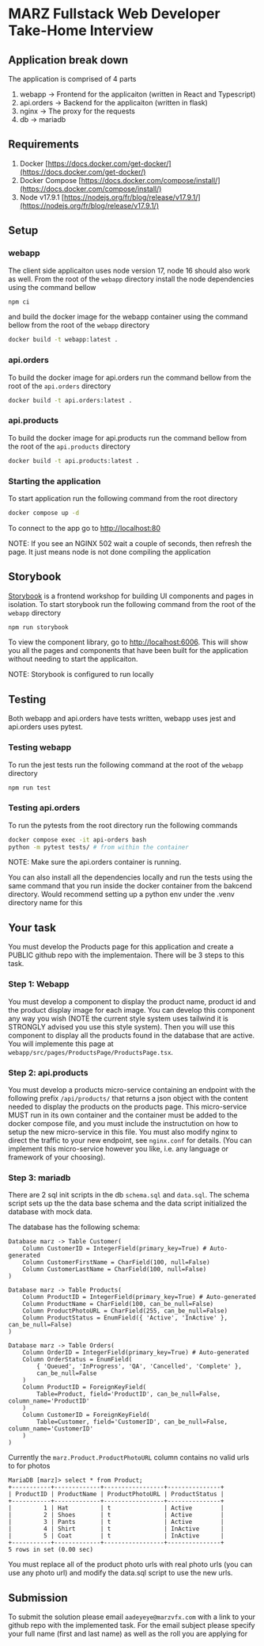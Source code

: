 # MARZ Fullstack Web Developer Take-Home Interview

## Application break down

The application is comprised of 4 parts

1. webapp -> Frontend for the applicaiton (written in React and Typescript)
2. api.orders -> Backend for the applicaiton (written in flask)
3. nginx -> The proxy for the requests
4. db -> mariadb

## Requirements

1. Docker [https://docs.docker.com/get-docker/](https://docs.docker.com/get-docker/)
2. Docker Compose [https://docs.docker.com/compose/install/](https://docs.docker.com/compose/install/)
3. Node v17.9.1 [https://nodejs.org/fr/blog/release/v17.9.1/](https://nodejs.org/fr/blog/release/v17.9.1/)

## Setup

### webapp

The client side applicaiton uses node version 17, node 16 should also work as well. From the root of the `webapp` directory install the node dependencies using the command bellow

```Bash
npm ci
```

and build the docker image for the webapp container using the command bellow from the root of the `webapp` directory

```Bash
docker build -t webapp:latest .
```

### api.orders

To build the docker image for api.orders run the command bellow from the root of the `api.orders` directory

```Bash
docker build -t api.orders:latest .
```

### api.products

To build the docker image for api.products run the command bellow from the root of the `api.products` directory

```Bash
docker build -t api.products:latest .
```

### Starting the application

To start application run the following command from the root directory

```Bash
docker compose up -d
```

To connect to the app go to [http://localhost:80](http://localhost:80)

NOTE: If you see an NGINX 502 wait a couple of seconds, then refresh the page. It just means node is not done compiling the application

## Storybook

[Storybook](https://storybook.js.org/) is a frontend workshop for building UI components and pages in isolation.
To start storybook run the following command from the root of the `webapp` directory

```Bash
npm run storybook
```

To view the component library, go to [http://localhost:6006](http://localhost:6006). This will show you all the pages and components that have been built for the application without needing to start the applicaiton.

NOTE: Storybook is configured to run locally

## Testing

Both webapp and api.orders have tests written, webapp uses jest and api.orders uses pytest.

### Testing webapp

To run the jest tests run the following command at the root of the `webapp` directory

```Bash
npm run test
```

### Testing api.orders

To run the pytests from the root directory run the following commands

```Bash
docker compose exec -it api-orders bash
python -m pytest tests/ # from within the container
```

NOTE: Make sure the api.orders container is running.

You can also install all the dependencies locally and run the tests using the same command that you run inside the docker container from the bakcend directory. Would recommend setting up a python env under the .venv directory name for this

## Your task

You must develop the Products page for this application and create a PUBLIC github repo with the implementaion. There will be 3 steps to this task.

### Step 1: Webapp

You must develop a component to display the product name, product id and the product display image for each image. You can develop this component any way you wish (NOTE the current style system uses tailwind it is STRONGLY advised you use this style system). Then you will use this component to display all the products found in the database that are active. You will implemente this page at `webapp/src/pages/ProductsPage/ProductsPage.tsx`.

### Step 2: api.products

You must develop a products micro-service containing an endpoint with the following prefix `/api/products/` that returns a json object with the content needed to display the products on the products page. This micro-service MUST run in its own container and the container must be added to the docker compose file, and you must include the instructution on how to setup the new micro-service in this file. You must also modify nginx to direct the traffic to your new endpoint, see `nginx.conf` for details. (You can implement this micro-service however you like, i.e. any language or framework of your choosing).

### Step 3: mariadb

There are 2 sql init scripts in the db `schema.sql` and `data.sql`. The schema script sets up the the data base schema and the data script initialized the database with mock data.

The database has the following schema:

```
Database marz -> Table Customer(
    Column CustomerID = IntegerField(primary_key=True) # Auto-generated
    Column CustomerFirstName = CharField(100, null=False)
    Column CustomerLastName = CharField(100, null=False)
)
```

```
Database marz -> Table Products(
    Column ProductID = IntegerField(primary_key=True) # Auto-generated
    Column ProductName = CharField(100, can_be_null=False)
    Column ProductPhotoURL = CharField(255, can_be_null=False)
    Column ProductStatus = EnumField({ 'Active', 'InActive' }, can_be_null=False)
)
```

```
Database marz -> Table Orders(
    Column OrderID = IntegerField(primary_key=True) # Auto-generated
    Column OrderStatus = EnumField(
        { 'Queued', 'InProgress', 'QA', 'Cancelled', 'Complete' },
        can_be_null=False
    )
    Column ProductID = ForeignKeyField(
        Table=Product, field='ProductID', can_be_null=False, column_name='ProductID'
    )
    Column CustomerID = ForeignKeyField(
        Table=Customer, field='CustomerID', can_be_null=False, column_name='CustomerID'
    )
)
```

Currently the `marz.Product.ProductPhotoURL` column contains no valid urls to for photos

```
MariaDB [marz]> select * from Product;
+-----------+-------------+-----------------+---------------+
| ProductID | ProductName | ProductPhotoURL | ProductStatus |
+-----------+-------------+-----------------+---------------+
|         1 | Hat         | t               | Active        |
|         2 | Shoes       | t               | Active        |
|         3 | Pants       | t               | Active        |
|         4 | Shirt       | t               | InActive      |
|         5 | Coat        | t               | InActive      |
+-----------+-------------+-----------------+---------------+
5 rows in set (0.00 sec)
```

You must replace all of the product photo urls with real photo urls (you can use any photo url) and modify the data.sql script to use the new urls.

## Submission

To submit the solution please email `aadeyeye@marzvfx.com` with a link to your github repo with the implemented task. For the email subject please specify your full name (first and last name) as well as the roll you are applying for

